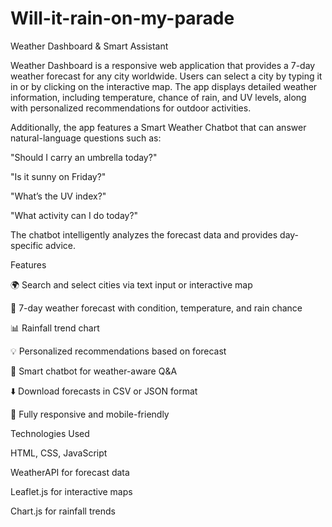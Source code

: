 # Will-it-rain-on-my-parade


Weather Dashboard & Smart Assistant

Weather Dashboard is a responsive web application that provides a 7-day weather forecast for any city worldwide. Users can select a city by typing it in or by clicking on the interactive map. The app displays detailed weather information, including temperature, chance of rain, and UV levels, along with personalized recommendations for outdoor activities.

Additionally, the app features a Smart Weather Chatbot that can answer natural-language questions such as:

"Should I carry an umbrella today?"

"Is it sunny on Friday?"

"What’s the UV index?"

"What activity can I do today?"

The chatbot intelligently analyzes the forecast data and provides day-specific advice.

Features

🌍 Search and select cities via text input or interactive map

📅 7-day weather forecast with condition, temperature, and rain chance

📊 Rainfall trend chart

💡 Personalized recommendations based on forecast

💬 Smart chatbot for weather-aware Q&A

⬇️ Download forecasts in CSV or JSON format

📱 Fully responsive and mobile-friendly

Technologies Used

HTML, CSS, JavaScript

WeatherAPI
 for forecast data

Leaflet.js
 for interactive maps

Chart.js
 for rainfall trends
